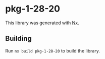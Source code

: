# pkg-1-28-20

This library was generated with [Nx](https://nx.dev).

## Building

Run `nx build pkg-1-28-20` to build the library.
